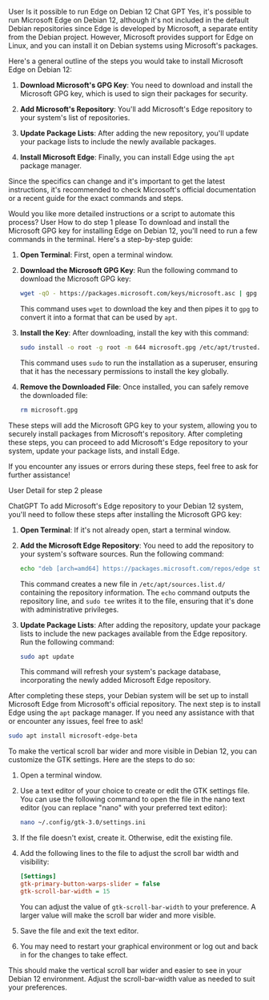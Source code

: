 User
Is it possible to run Edge on Debian 12
Chat GPT
Yes, it's possible to run Microsoft Edge on Debian 12, although it's not included in the default Debian repositories since Edge is developed by Microsoft, a separate entity from the Debian project. However, Microsoft provides support for Edge on Linux, and you can install it on Debian systems using Microsoft's packages.

Here's a general outline of the steps you would take to install Microsoft Edge on Debian 12:

1. **Download Microsoft's GPG Key**: You need to download and install the Microsoft GPG key, which is used to sign their packages for security.

2. **Add Microsoft's Repository**: You'll add Microsoft's Edge repository to your system's list of repositories.

3. **Update Package Lists**: After adding the new repository, you'll update your package lists to include the newly available packages.

4. **Install Microsoft Edge**: Finally, you can install Edge using the `apt` package manager.

Since the specifics can change and it's important to get the latest instructions, it's recommended to check Microsoft's official documentation or a recent guide for the exact commands and steps.

Would you like more detailed instructions or a script to automate this process?
User
How to do step 1 please
To download and install the Microsoft GPG key for installing Edge on Debian 12, you'll need to run a few commands in the terminal. Here's a step-by-step guide:

1. **Open Terminal**: First, open a terminal window.

2. **Download the Microsoft GPG Key**: Run the following command to download the Microsoft GPG key:

    ```bash
    wget -qO - https://packages.microsoft.com/keys/microsoft.asc | gpg --dearmor > microsoft.gpg
    ```

    This command uses `wget` to download the key and then pipes it to `gpg` to convert it into a format that can be used by `apt`.

3. **Install the Key**: After downloading, install the key with this command:

    ```bash
    sudo install -o root -g root -m 644 microsoft.gpg /etc/apt/trusted.gpg.d/
    ```

    This command uses `sudo` to run the installation as a superuser, ensuring that it has the necessary permissions to install the key globally.

4. **Remove the Downloaded File**: Once installed, you can safely remove the downloaded file:

    ```bash
    rm microsoft.gpg
    ```

These steps will add the Microsoft GPG key to your system, allowing you to securely install packages from Microsoft's repository. After completing these steps, you can proceed to add Microsoft's Edge repository to your system, update your package lists, and install Edge.

If you encounter any issues or errors during these steps, feel free to ask for further assistance!

User
Detail for step 2 please 

ChatGPT
To add Microsoft's Edge repository to your Debian 12 system, you'll need to follow these steps after installing the Microsoft GPG key:

1. **Open Terminal**: If it's not already open, start a terminal window.

2. **Add the Microsoft Edge Repository**: You need to add the repository to your system's software sources. Run the following command:

   ```bash
   echo "deb [arch=amd64] https://packages.microsoft.com/repos/edge stable main" | sudo tee /etc/apt/sources.list.d/microsoft-edge-dev.list
   ```

   This command creates a new file in `/etc/apt/sources.list.d/` containing the repository information. The `echo` command outputs the repository line, and `sudo tee` writes it to the file, ensuring that it's done with administrative privileges.

3. **Update Package Lists**: After adding the repository, update your package lists to include the new packages available from the Edge repository. Run the following command:

   ```bash
   sudo apt update
   ```

   This command will refresh your system's package database, incorporating the newly added Microsoft Edge repository.

After completing these steps, your Debian system will be set up to install Microsoft Edge from Microsoft's official repository. The next step is to install Edge using the `apt` package manager. If you need any assistance with that or encounter any issues, feel free to ask!

```bash
sudo apt install microsoft-edge-beta
```

To make the vertical scroll bar wider and more visible in Debian 12, you can customize the GTK settings. Here are the steps to do so:

1. Open a terminal window.

2. Use a text editor of your choice to create or edit the GTK settings file. You can use the following command to open the file in the nano text editor (you can replace "nano" with your preferred text editor):

   ```bash
   nano ~/.config/gtk-3.0/settings.ini
   ```

3. If the file doesn't exist, create it. Otherwise, edit the existing file.

4. Add the following lines to the file to adjust the scroll bar width and visibility:

   ```ini
   [Settings]
   gtk-primary-button-warps-slider = false
   gtk-scroll-bar-width = 15
   ```

   You can adjust the value of `gtk-scroll-bar-width` to your preference. A larger value will make the scroll bar wider and more visible.

5. Save the file and exit the text editor.

6. You may need to restart your graphical environment or log out and back in for the changes to take effect.

This should make the vertical scroll bar wider and easier to see in your Debian 12 environment. Adjust the scroll-bar-width value as needed to suit your preferences.
